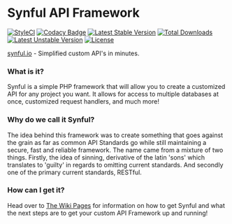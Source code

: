 # Synful API Framework
[![StyleCI](https://styleci.io/repos/66602627/shield?style=flat-square)](https://styleci.io/repos/66602627)
[![Codacy Badge](https://api.codacy.com/project/badge/Grade/83e4efbc79144d349df85ce30930181e)](https://www.codacy.com/app/nathan-fiscaletti/synful?utm_source=github.com&amp;utm_medium=referral&amp;utm_content=nathan-fiscaletti/synful&amp;utm_campaign=Badge_Grade)
[![Latest Stable Version](https://poser.pugx.org/nafisc/synful/v/stable?format=flat-square)](https://packagist.org/packages/nafisc/synful)
[![Total Downloads](https://poser.pugx.org/nafisc/synful/downloads?format=flat-square)](https://packagist.org/packages/nafisc/synful)
[![Latest Unstable Version](https://poser.pugx.org/nafisc/synful/v/unstable?format=flat-square)](https://packagist.org/packages/nafisc/synful)
[![License](https://poser.pugx.org/nafisc/synful/license?format=flat-square)](https://packagist.org/packages/nafisc/synful)

[synful.io](http://synful.io/) - Simplified custom API's in minutes. 

### What is it?
Synful is a simple PHP framework that will allow you to create a customized API for any project you want. It allows for access to multiple databases at once, customized request handlers, and much more!

### Why do we call it Synful?
The idea behind this framework was to create something that goes against the grain as far as common API Standards go while still maintaining a secure, fast and reliable framework. The name came from a mixture of two things. Firstly, the idea of sinning, derivative of the latin 'sons' which translates to 'guilty' in regards to omitting current standards. And secondly one of the primary current standards, RESTful.

### How can I get it?
Head over to [The Wiki Pages](http://github.com/nathan-fiscaletti/synful/wiki) for information on how to get Synful and what the next steps are to get your custom API Framework up and running!

